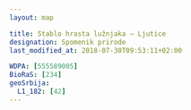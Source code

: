 ```yaml
---
layout: map

title: Stablo hrasta lužnjaka – Ljutice
designation: Spomenik prirode
last_modified_at: 2018-07-30T09:53:11+02:00

WDPA: [555589005]
BioRaS: [234]
geoSrbija:
  L1_182: [42]
---
```

